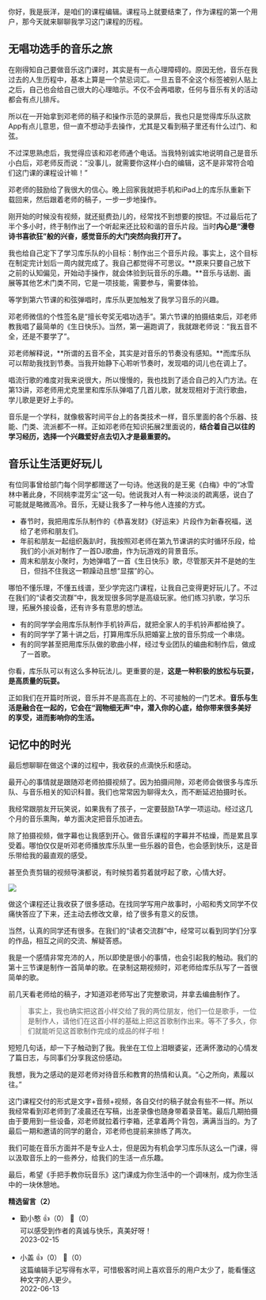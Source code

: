 你好，我是辰洋，是咱们的课程编辑。课程马上就要结束了，作为课程的第一个用户，那今天就来聊聊我学习这门课程的历程。

## 无唱功选手的音乐之旅

在刚得知自己要做音乐这门课时，其实是有一点心理障碍的。原因无他，音乐在我过去的人生历程中，基本上算是一个禁忌词汇。一旦五音不全这个标签被别人贴上之后，自己也会给自己很大的心理暗示。不仅不会再唱歌，任何与音乐有关的活动都会有点儿排斥。

所以在一开始拿到邓老师的稿子和操作示范的录屏后，我也只是觉得库乐队这款App有点儿意思，但一直不想动手去操作，尤其是又看到稿子里还有什么过门、和弦。

不过深思熟虑后，我觉得应该和邓老师通个电话。当我特别诚实地说明自己是音乐小白后，邓老师反而说：“没事儿，就需要你这样小白的编辑，这不是非常符合咱们这门课的课程设计嘛！”

邓老师的鼓励给了我很大的信心。晚上回家我就把手机和iPad上的库乐队重新下载回来，然后跟着老师的稿子，一步一步地操作。

刚开始的时候没有视频，就还挺费劲儿的，经常找不到想要的按钮。不过最后花了半个多小时，终于制作出了一个听起来还比较和谐的音乐片段。当时**内心是“漫卷诗书喜欲狂”般的兴奋，感觉音乐的大门突然向我打开了。**

我也给自己定下了学习库乐队的小目标：制作出三个音乐片段。事实上，这个目标在制定完计划后一周内就完成了。我自己都觉得不可思议。**原来只要自己放下之前的认知偏见，开始动手操作，就会体验到玩音乐的乐趣。**音乐与话剧、画展等其他艺术门类不同，它是一项技能，需要参与，需要体验。

等学到第六节课的和弦弹唱时，库乐队更加触发了我学习音乐的兴趣。

邓老师微信的个性签名是“擅长夸奖无唱功选手”。第六节课的拍摄结束后，邓老师教我唱了最简单的《生日快乐》。当然，第一遍跑调了，我就跟老师说：“我五音不全，还是不要学了”。

邓老师解释说，**所谓的五音不全，其实是对音乐的节奏没有感知。**而库乐队可以帮助我找到节奏。当我开始静下心聆听节奏时，发现唱的词儿也在调上了。

唱流行歌的难度对我来说很大，所以慢慢的，我也找到了适合自己的入门方法。在第13讲，邓老师用尤克里里和库乐队弹唱了几首儿歌，就发现相对于流行歌曲，学儿歌是更好上手的。

音乐是一个学科，就像极客时间平台上的各类技术一样，音乐里面的各个乐器、技能、门类、流派都不一样。正如邓老师在知识拓展2里面说的，**结合着自己以往的学习经历，选择一个兴趣爱好点去切入才是最重要的。**

## 音乐让生活更好玩儿

有位同事曾给部门每个同学都赠送了一句诗。他送我的是王冕《白梅》中的“冰雪林中著此身，不同桃李混芳尘”这一句。他说我对人有一种淡淡的疏离感，说白了可能就是略微高冷。音乐，无疑让我多了一种与他人连接的方式。

- 春节时，我把用库乐队制作的《恭喜发财》《好运来》片段作为新春祝福，送给了老师和朋友们。
- 年前和朋友一起组织轰趴时，我按照邓老师在第九节课讲的实时循环乐段，给我们的小派对制作了一首DJ歌曲，作为玩游戏的背景音乐。
- 周末和朋友小聚时，为她弹唱了一首《生日快乐》歌，尽管那天并不是她的生日，但挡不住我这一颗躁动且想“显摆”的心。

哪怕不懂乐理，不懂五线谱，至少学完这门课程，让我自己变得更好玩儿了。不过在我们的“读者交流群”中，我发现很多同学是高级玩家。他们练习扒歌，学习乐理，拓展外接设备，还有许多有意思的想法。

- 有的同学学会用库乐队制作手机铃声后，就把全家人的手机铃声都给换了。
- 有的同学学了第十讲之后，打算用库乐队把婚宴上放的音乐剪成一个串烧。
- 有的同学甚至把用库乐队做的歌曲小样，经过专业团队的编曲和制作后，做成了一首歌。

你看，库乐队可以有这么多种玩法儿。更重要的是，**这是一种积极的放松与玩耍，是高质量的玩耍。**

正如我们在开篇时所说，音乐并不是高高在上的、不可接触的一门艺术。**音乐与生活是融合在一起的，它会在“润物细无声”中，潜入你的心底，给你带来很多美好的享受，进而影响你的生活。**

## 记忆中的时光

最后想聊聊在做这个课的过程中，我收获的点滴快乐和感动。

最开心的事情就是跟随邓老师拍摄视频了。因为拍摄间隙，邓老师会做很多与库乐队、与音乐相关的知识科普。我们也常常因为聊得太久，而不断延迟拍摄时长。

我经常跟朋友开玩笑说，如果我有了孩子，一定要鼓励TA学一项运动。经过这几个月的音乐熏陶，单方面决定把音乐加进去。

除了拍摄视频，做字幕也让我感到开心。做音乐课程的字幕并不枯燥，而是累且享受着。哪怕仅仅是听邓老师播放库乐队里一些乐器的音色，也会感到快乐，这是音乐带给我的最直观的感受。

甚至负责剪辑的视频导演都说，有时候剪着剪着就哼起了歌，心情大好。

![](https://static001.geekbang.org/resource/image/37/0e/3725f98e1f07e63488265dbcda7d8d0e.jpg?wh=1272x310)

做这个课程还让我收获了很多感动。在找同学写用户故事时，小昭和秀文同学不仅痛快答应了下来，还主动去修改文章，给了很多有意义的反馈。

当然，认真的同学还有很多。在我们的“读者交流群”中，经常可以看到同学们分享的作品，相互之间的交流、解疑答惑。

我是一个感情非常充沛的人，所以即使是很小的事情，也会引起我的触动。我们的第十三节课是制作一首简单的歌。在录制这期视频时，邓老师给库乐队写了一首很简单的歌。

前几天看老师给的稿子，才知道邓老师写出了完整歌词，并拿去编曲制作了。

> 事实上，我也确实把这首小样交给了我的两位朋友，他们一位是歌手，一位是制作人，请他们在这首小样的基础上把这首歌制作出来。等不了多久，你们就能听见这首歌制作完成的成品的样子啦！

短短几句话，却一下子触动到了我。我坐在工位上泪眼婆娑，还满怀激动的心情发了篇日志，与同事们分享我这份感动。

我想，我为之感动的是邓老师对待音乐和教育的热情和认真。“心之所向，素履以往。”

这门课程交付的形式是文字+音频+视频，各自交付的稿子就会有些不一样。所以我经常看到邓老师到了凌晨还在写稿，出差录像也随身带着录音笔。最后几期拍摄由于要用到一些设备，邓老师就拉着行李箱，还拿着两个背包，满满当当的。为了最后一期和邀请的同学的磨合，邓老师也提前来排练了两次。

我们可能在音乐方面并不是专业人士，但是因为有机会学习库乐队这么一门课，得以汲取音乐上的一些养分，给我们的生活一点乐趣。

最后，希望《手把手教你玩音乐》这门课成为你生活中的一个调味剂，成为你生活中的一块休憩地。
<div><strong>精选留言（2）</strong></div><ul>
<li><span>勤小憨</span> 👍（0） 💬（0）<div>可以感受到作者的真诚与快乐，真美好呀！</div>2023-02-15</li><br/><li><span>小盖</span> 👍（0） 💬（0）<div>这篇编辑手记写得有水平，可惜极客时间上喜欢音乐的用户太少了，能看懂这种文字的人更少。</div>2022-06-13</li><br/>
</ul>